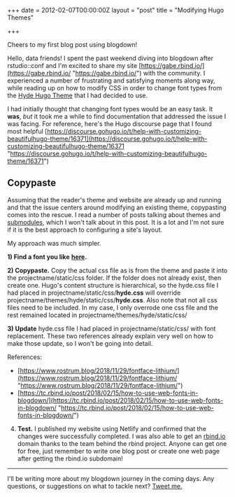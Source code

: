 +++
date = 2012-02-07T00:00:00Z
layout = "post"
title = "Modifying Hugo Themes"

+++
<div class="message"> Cheers to my first blog post using blogdown! </div>

Hello, data friends! I spent the past weekend diving into blogdown after rstudio::conf and I'm excited to share my site [https://gabe.rbind.io/](https://gabe.rbind.io/ "https://gabe.rbind.io/") with the community. I experienced a number of frustrating and satisfying moments along way, while reading up on how to modify CSS in order to change font types from the [Hyde Hugo Theme](https://themes.gohugo.io/hyde/) that I had decided to use.

I had initially thought that changing font types would be an easy task. It **was**, _but_ it took me a while to find documentation that addressed the issue I was facing. For reference, here's the Hugo discourse page that I found most helpful [https://discourse.gohugo.io/t/help-with-customizing-beautifulhugo-theme/16371](https://discourse.gohugo.io/t/help-with-customizing-beautifulhugo-theme/16371 "https://discourse.gohugo.io/t/help-with-customizing-beautifulhugo-theme/16371")

## Copypaste

Assuming that the reader's theme and website are already up and running and that the issue centers around modifying an existing theme, copypasting comes into the rescue. I read a number of posts talking about themes and [submodules](), which I won't talk about in this post. It is a lot and I'm not sure if it is the best approach to configuring a site's layout.

My approach was much simpler.

**1) Find a font you like** [**here**](https://fonts.google.com/)**.**

**2) Copypaste.** Copy the actual css file as is from the theme and paste it into the projectname/static/css folder. If the folder does not already exist, then create one. Hugo's content structure is hierarchical, so the hyde.css file I had placed in projectname/static/css/**hyde.css** will override projectname/themes/hyde/static/css/**hyde.css**. Also note that not all css files need to be included. In my case, I only overrode one css file and the rest remained located in projectname/themes/hyde/static/css/

**3) Update** hyde.css file I had placed in projectname/static/css/ with font replacement. These two references already explain very well on how to make those update, so I won't be going into detail.

References:

* [https://www.rostrum.blog/2018/11/29/fontface-lithium/](https://www.rostrum.blog/2018/11/29/fontface-lithium/ "https://www.rostrum.blog/2018/11/29/fontface-lithium/")
* [https://tc.rbind.io/post/2018/02/15/how-to-use-web-fonts-in-blogdown/](https://tc.rbind.io/post/2018/02/15/how-to-use-web-fonts-in-blogdown/ "https://tc.rbind.io/post/2018/02/15/how-to-use-web-fonts-in-blogdown/")

4) **Test.** I published my website using Netlify and confirmed that the changes were successfully completed. I was also able to get an [rbind.io](https://github.com/rbind/support/issues "rbind.io") domain thanks to the team behind the rbind project. Anyone can get one for free, just remember to write one blog post or create one web page after getting the rbind.io subdomain!

***

I'll be writing more about my blogdown journey in the coming days. Any questions, or suggestions on what to tackle next? <a href="https://twitter.com/gabegarcia15">Tweet me. </a>